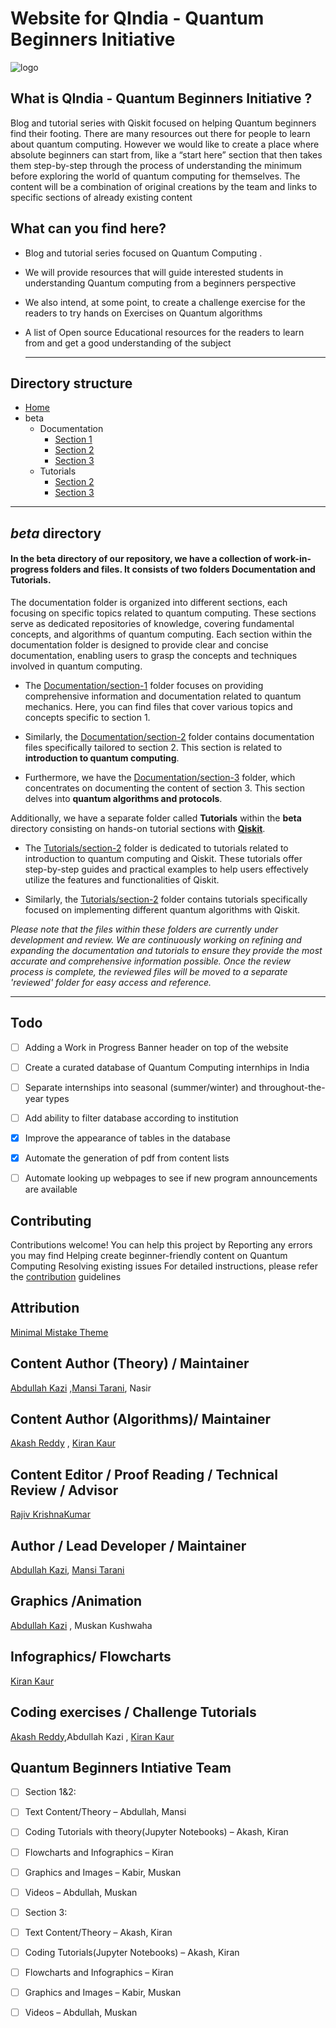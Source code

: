 # Website for QIndia - Quantum Beginners Initiative

![logo](https://github.com/AbdullahKazi500/QIndia.github.io/assets/75779966/79a45128-74b9-4d49-9206-cccb342e5bfb)



## What is QIndia - Quantum Beginners Initiative ?

Blog and tutorial series with Qiskit focused on helping Quantum beginners find their footing. There are many resources out there for people to learn about quantum computing. However we would like to create a place where absolute beginners can start from, like a “start here” section that then takes them step-by-step through the process of understanding the minimum before exploring the world of quantum computing for themselves. The content will be a combination of original creations by the team and links to specific sections of already existing content

## What can you find here?

- Blog and tutorial series focused on Quantum Computing .

- We will provide resources that will guide interested students in understanding Quantum computing from a beginners perspective 

- We also intend, at some point, to create a challenge exercise for the readers to try hands on Exercises on Quantum algorithms 

- A list of Open source Educational resources for the readers to learn from and get a good understanding of the subject

  ---

## Directory structure

- [Home](https://github.com/AbdullahKazi500/QIndiaQIB/tree/main)
- beta
  - Documentation
    - [Section 1](beta/Documentation/section-1)
    - [Section 2](beta/Documentation/section-2)
    - [Section 3](beta/Documentation/section-3)
  - Tutorials
    - [Section 2](beta/Tutorials/section-2)
    - [Section 3](beta/Tutorials/section-3)

---

  ## *beta* directory


#### In the **beta** directory of our repository, we have a collection of work-in-progress folders and files. It consists of two folders Documentation and Tutorials.

The documentation folder is organized into different sections, each focusing on specific topics related to quantum computing. These sections serve as 
dedicated repositories of knowledge, covering fundamental concepts, and algorithms of quantum computing. Each section within the documentation folder is 
designed to provide clear and concise documentation, enabling users to grasp the concepts and techniques involved in quantum computing.

- The [Documentation/section-1](beta/Documentation/section-1) folder focuses on providing comprehensive information and documentation related to quantum mechanics. 
Here, you can find files that cover various topics and concepts specific to section 1.

- Similarly, the [Documentation/section-2](beta/Documentation/section-2) folder contains documentation files specifically tailored to section 2. 
This section is related to **introduction to quantum computing**.

- Furthermore, we have the [Documentation/section-3](beta/Documentation/section-3) folder, which concentrates on documenting the content of section 3. 
This section delves into **quantum algorithms and protocols**.

Additionally, we have a separate folder called **Tutorials** within the **beta** directory consisting on hands-on tutorial sections with [**Qiskit**](https://qiskit.org/). 
- The [Tutorials/section-2](beta/Tutorials/section-2) folder is dedicated to tutorials related to introduction to quantum computing and Qiskit.
  These tutorials offer step-by-step guides and practical examples to help users effectively utilize the features and functionalities of Qiskit.

- Similarly, the [Tutorials/section-2](beta/Tutorials/section-3) folder contains tutorials specifically focused on implementing different quantum algorithms with Qiskit.

*Please note that the files within these folders are currently under development and review. We are continuously working on refining and expanding the documentation and tutorials to ensure they provide the most accurate and comprehensive information possible. Once the review process is complete, the reviewed files will be moved to a separate 'reviewed' folder for easy access and reference.*

---

## Todo
- [ ] Adding a Work in Progress Banner header on top of the website 
- [ ] Create a curated database of Quantum Computing internhips in India
- [ ] Separate internships into seasonal (summer/winter) and throughout-the-year types
- [ ] Add ability to filter database according to institution
- [x] Improve the appearance of tables in the database
- [x] Automate the generation of pdf from content lists
- [ ] Automate looking up webpages to see if new program announcements are available 



## Contributing
Contributions welcome!
You can help this project by
Reporting any errors you may find
Helping create beginner-friendly content on Quantum Computing
Resolving existing issues
For detailed instructions, please refer the [contribution](https://github.com/AbdullahKazi500/QIndia.github.io/blob/master/Contributing.md) guidelines

## Attribution
[Minimal Mistake Theme](https://github.com/mmistakes)

## Content Author (Theory) / Maintainer
[Abdullah Kazi](https://github.com/AbdullahKazi500) ,[Mansi Tarani](https://github.com/MansiTarani?tab=repositories), Nasir


## Content Author (Algorithms)/ Maintainer
[Akash Reddy](https://github.com/Akash6300) , [Kiran Kaur](https://github.com/KyranKaur) 

## Content Editor / Proof Reading / Technical Review / Advisor 
[Rajiv KrishnaKumar](https://github.com/rajkk1)

## Author / Lead Developer / Maintainer
[Abdullah Kazi](https://github.com/AbdullahKazi500), [Mansi Tarani](https://github.com/MansiTarani?tab=repositories)

## Graphics /Animation 
[Abdullah Kazi](https://github.com/AbdullahKazi500) , Muskan Kushwaha

## Infographics/ Flowcharts 
[Kiran Kaur](https://github.com/KyranKaur)

## Coding exercises / Challenge Tutorials
[Akash Reddy](https://github.com/Akash6300),Abdullah Kazi , [Kiran Kaur](https://github.com/KyranKaur)

## Quantum Beginners Intiative Team
- [ ] Section 1&2:
- [ ] Text Content/Theory – Abdullah, Mansi
- [ ] Coding Tutorials with theory(Jupyter Notebooks) – Akash, Kiran
- [ ] Flowcharts and Infographics – Kiran
- [ ] Graphics and Images – Kabir, Muskan 
- [ ] Videos – Abdullah, Muskan
- [ ] Section 3:
- [ ] Text Content/Theory – Akash, Kiran
- [ ] Coding Tutorials(Jupyter Notebooks) – Akash, Kiran
- [ ] Flowcharts and Infographics – Kiran
- [ ] Graphics and Images – Kabir, Muskan
- [ ] Videos – Abdullah, Muskan

